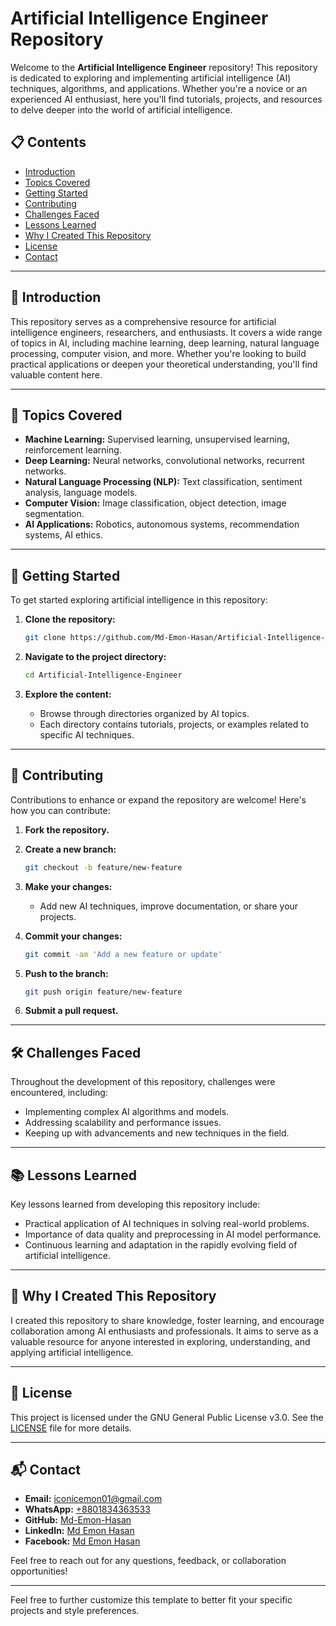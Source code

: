 # Artificial Intelligence Engineer Repository

Welcome to the **Artificial Intelligence Engineer** repository! This repository is dedicated to exploring and implementing artificial intelligence (AI) techniques, algorithms, and applications. Whether you're a novice or an experienced AI enthusiast, here you'll find tutorials, projects, and resources to delve deeper into the world of artificial intelligence.

## 📋 Contents

- [Introduction](#introduction)
- [Topics Covered](#topics-covered)
- [Getting Started](#getting-started)
- [Contributing](#contributing)
- [Challenges Faced](#challenges-faced)
- [Lessons Learned](#lessons-learned)
- [Why I Created This Repository](#why-i-created-this-repository)
- [License](#license)
- [Contact](#contact)

---

## 📖 Introduction

This repository serves as a comprehensive resource for artificial intelligence engineers, researchers, and enthusiasts. It covers a wide range of topics in AI, including machine learning, deep learning, natural language processing, computer vision, and more. Whether you're looking to build practical applications or deepen your theoretical understanding, you'll find valuable content here.

---

## 🧠 Topics Covered

- **Machine Learning:** Supervised learning, unsupervised learning, reinforcement learning.
- **Deep Learning:** Neural networks, convolutional networks, recurrent networks.
- **Natural Language Processing (NLP):** Text classification, sentiment analysis, language models.
- **Computer Vision:** Image classification, object detection, image segmentation.
- **AI Applications:** Robotics, autonomous systems, recommendation systems, AI ethics.

---

## 🚀 Getting Started

To get started exploring artificial intelligence in this repository:

1. **Clone the repository:**

   ```bash
   git clone https://github.com/Md-Emon-Hasan/Artificial-Intelligence-Engineer.git
   ```

2. **Navigate to the project directory:**

   ```bash
   cd Artificial-Intelligence-Engineer
   ```

3. **Explore the content:**

   - Browse through directories organized by AI topics.
   - Each directory contains tutorials, projects, or examples related to specific AI techniques.

---

## 🤝 Contributing

Contributions to enhance or expand the repository are welcome! Here's how you can contribute:

1. **Fork the repository.**
2. **Create a new branch:**

   ```bash
   git checkout -b feature/new-feature
   ```

3. **Make your changes:**

   - Add new AI techniques, improve documentation, or share your projects.

4. **Commit your changes:**

   ```bash
   git commit -am 'Add a new feature or update'
   ```

5. **Push to the branch:**

   ```bash
   git push origin feature/new-feature
   ```

6. **Submit a pull request.**

---

## 🛠️ Challenges Faced

Throughout the development of this repository, challenges were encountered, including:

- Implementing complex AI algorithms and models.
- Addressing scalability and performance issues.
- Keeping up with advancements and new techniques in the field.

---

## 📚 Lessons Learned

Key lessons learned from developing this repository include:

- Practical application of AI techniques in solving real-world problems.
- Importance of data quality and preprocessing in AI model performance.
- Continuous learning and adaptation in the rapidly evolving field of artificial intelligence.

---

## 🌟 Why I Created This Repository

I created this repository to share knowledge, foster learning, and encourage collaboration among AI enthusiasts and professionals. It aims to serve as a valuable resource for anyone interested in exploring, understanding, and applying artificial intelligence.

---

## 📜 License

This project is licensed under the GNU General Public License v3.0. See the [LICENSE](LICENSE) file for more details.

---

## 📬 Contact

- **Email:** [iconicemon01@gmail.com](mailto:iconicemon01@gmail.com)
- **WhatsApp:** [+8801834363533](https://wa.me/8801834363533)
- **GitHub:** [Md-Emon-Hasan](https://github.com/Md-Emon-Hasan)
- **LinkedIn:** [Md Emon Hasan](https://www.linkedin.com/in/md-emon-hasan)
- **Facebook:** [Md Emon Hasan](https://www.facebook.com/mdemon.hasan2001/)

Feel free to reach out for any questions, feedback, or collaboration opportunities!

---

Feel free to further customize this template to better fit your specific projects and style preferences.
